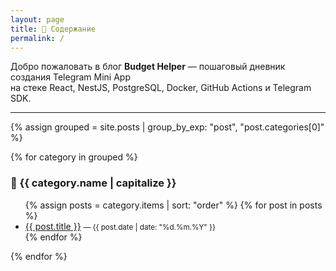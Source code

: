 ```yaml
---
layout: page
title: 📘 Содержание
permalink: /
---
```


Добро пожаловать в блог **Budget Helper** — пошаговый дневник создания Telegram Mini App  
на стекe React, NestJS, PostgreSQL, Docker, GitHub Actions и Telegram SDK.

---

{% assign grouped = site.posts | group_by_exp: "post", "post.categories[0]" %}

{% for category in grouped %}
### 🔹 {{ category.name | capitalize }}

<ul>
  {% assign posts = category.items | sort: "order" %}
  {% for post in posts %}
    <li>
      <a href="{{ post.url }}">{{ post.title }}</a>
      <small> — {{ post.date | date: "%d.%m.%Y" }}</small>
    </li>
  {% endfor %}
</ul>
{% endfor %}
